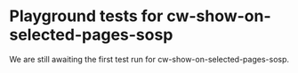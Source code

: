 # Playground tests for cw-show-on-selected-pages-sosp
We are still awaiting the first test run for cw-show-on-selected-pages-sosp.

